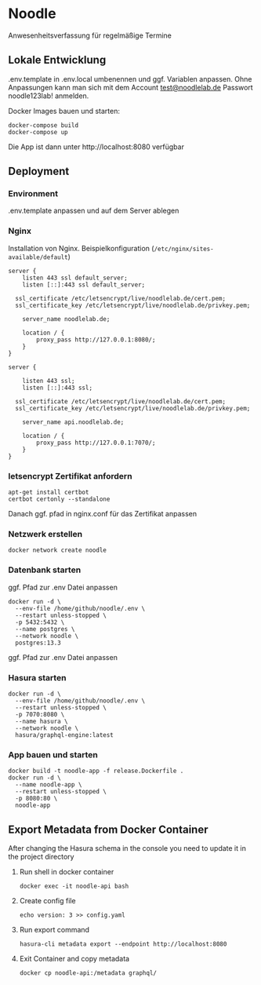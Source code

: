 # Noodle

Anwesenheitsverfassung für regelmäßige Termine

## Lokale Entwicklung

.env.template in .env.local umbenennen und ggf. Variablen anpassen. Ohne Anpassungen kann man sich mit dem Account test@noodlelab.de Passwort noodle123lab! anmelden.

Docker Images bauen und starten:

```
docker-compose build
docker-compose up
```

Die App ist dann unter http://localhost:8080 verfügbar

## Deployment

### Environment

.env.template anpassen und auf dem Server ablegen

### Nginx

Installation von Nginx. Beispielkonfiguration (`/etc/nginx/sites-available/default`)

```
server {
	listen 443 ssl default_server;
	listen [::]:443 ssl default_server;

  ssl_certificate /etc/letsencrypt/live/noodlelab.de/cert.pem;
  ssl_certificate_key /etc/letsencrypt/live/noodlelab.de/privkey.pem;

	server_name noodlelab.de;

	location / {
		proxy_pass http://127.0.0.1:8080/;
	}
}

server {

	listen 443 ssl;
	listen [::]:443 ssl;

  ssl_certificate /etc/letsencrypt/live/noodlelab.de/cert.pem;
  ssl_certificate_key /etc/letsencrypt/live/noodlelab.de/privkey.pem;

	server_name api.noodlelab.de;

	location / {
		proxy_pass http://127.0.0.1:7070/;
	}
}
```

### letsencrypt Zertifikat anfordern

```
apt-get install certbot
certbot certonly --standalone
```

Danach ggf. pfad in nginx.conf für das Zertifikat anpassen

### Netzwerk erstellen
```
docker network create noodle
```

### Datenbank starten

ggf. Pfad zur .env Datei anpassen

```
docker run -d \
  --env-file /home/github/noodle/.env \
  --restart unless-stopped \
  -p 5432:5432 \
  --name postgres \
  --network noodle \
  postgres:13.3
```

ggf. Pfad zur .env Datei anpassen

### Hasura starten

```
docker run -d \
  --env-file /home/github/noodle/.env \
  --restart unless-stopped \
  -p 7070:8080 \
  --name hasura \
  --network noodle \
  hasura/graphql-engine:latest
```

### App bauen und starten

```
docker build -t noodle-app -f release.Dockerfile .
docker run -d \
  --name noodle-app \
  --restart unless-stopped \
  -p 8080:80 \
  noodle-app
```

## Export Metadata from Docker Container

After changing the Hasura schema in the console you need to update it in the project directory

1. Run shell in docker container 
   ```
   docker exec -it noodle-api bash
   ```
2. Create config file
   ```
   echo version: 3 >> config.yaml
   ````
3. Run export command
   ```
   hasura-cli metadata export --endpoint http://localhost:8080
   ```
4. Exit Container and copy metadata
   ```
   docker cp noodle-api:/metadata graphql/
   ```